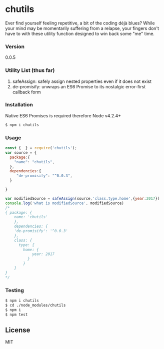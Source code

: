 # chutils
Ever find yourself feeling repetitive, a bit of the coding déjà blues? While your mind may be momentarily suffering from a relapse, your fingers don't have to with these utility function designed to win back some "me" time.
 
### Version
0.0.5

### Utility List (thus far)
1. safeAssign: safely assign nested properties even if it does not exist
2. de-promisify: unwraps an ES6 Promise to its nostalgic error-first callback form

### Installation
Native ES6 Promises is required therefore Node v4.2.4+
```sh
$ npm i chutils
```
### Usage
```javascript
const {  } = require('chutils');
var source = {
  package:{
    "name": "chutils",
  },
  dependencies:{
     "de-promisify": "^0.0.3",  
  }

}

var modifiedSource = safeAssign(source,'class.type.home',{year:2017})
console.log('what is modifiedSource', modifiedSource)
/* 
{ package: { 
    name: 'chutils' 
    },
    dependencies: { 
    'de-promisify': '^0.0.3' 
    },
    class: { 
      type: { 
        home: {
            year: 2017
          }
        } 
    } 
}
*/
```
### Testing
```sh
$ npm i chutils
$ cd ./node_modules/chutils
$ npm i
$ npm test
```

License
----

MIT